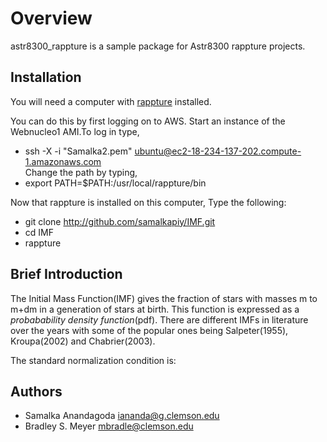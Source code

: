 Overview
========

astr8300_rappture is a sample package for Astr8300 rappture projects.

Installation
------------

You will need a computer with [rappture](https://nanohub.org/infrastructure/rappture/) installed.

You can do this by first logging on to AWS. Start an instance of the Webnucleo1 AMI.To log in type,
* ssh -X -i "Samalka2.pem" ubuntu@ec2-18-234-137-202.compute-1.amazonaws.com  
Change the path by typing, 
* export PATH=$PATH:/usr/local/rappture/bin

Now that rappture is installed on this computer, 
 Type the following:

* git clone http://github.com/samalkapiy/IMF.git
* cd IMF
* rappture

<h2> Brief Introduction </h2>

The Initial Mass Function(IMF) gives the fraction of stars with masses m to m+dm in a generation of stars at birth. This function is expressed as a <i> probabability density function</i>(pdf). There are different IMFs in literature over the years with some of the popular ones being Salpeter(1955), Kroupa(2002) and Chabrier(2003). 

The standard normalization condition is:

<int> </int>







Authors
-------

- Samalka Anandagoda <iananda@g.clemson.edu>
- Bradley S. Meyer <mbradle@clemson.edu>
